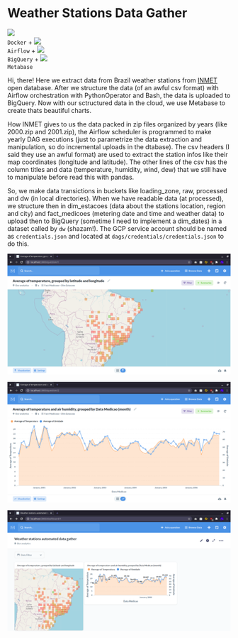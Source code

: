 # Weather Stations Data Gather

<code><img height="20" src="https://cdn.iconscout.com/icon/free/png-512/docker-226091.png"> Docker</code> +
<code><img height="20" src="https://avatars2.githubusercontent.com/u/33643075?s=280&v=4"> Airflow</code> +
<code><img height="20" src="https://www.clipartmax.com/png/middle/200-2001825_bigquery-analytics-data-warehouse-google-cloud-big-query-icon.png"> BigQuery</code> +
<code><img height="20" src="https://iconape.com/wp-content/files/yn/80805/svg/metabase.svg"> Metabase</code>

Hi, there! Here we extract data from Brazil weather stations from [INMET](https://portal.inmet.gov.br/dadoshistoricos) open database. After we structure the data (of an awful csv format) with Airflow orchestration with PythonOperator and Bash, the data is uploaded to BigQuery. Now with our sctructured data in the cloud, we use Metabase to create thats beautiful charts.

How INMET gives to us the data packed in zip files organized by years (like 2000.zip and 2001.zip), the Airflow scheduler is programmed to make yearly DAG executions (just to parametrize the data extraction and manipulation, so do incremental uploads in the dtabase). The csv headers (I said they use an awful format) are used to extract the station infos like their map coordinates (longitude and latitude). The other lines of the csv has the column titles and data (temperature, humidity, wind, dew) that we still have to manipulate before read this with pandas.

So, we make data transictions in buckets like loading_zone, raw, processed and dw (in local directories). When we have readable data (at processed), we structure then in dim_estacoes (data about the stations location, region and city) and fact_medicoes (metering date and time and weather data) to upload then to BigQuery (sometime I need to implement a dim_dates) in a dataset called by `dw` (shazam!). The GCP service account should be named as `credentials.json` and located at `dags/credentials/credentials.json` to do this.

![](img/map_chart.png)

![](img/line_chart.png)

![](img/dashboard.png)
